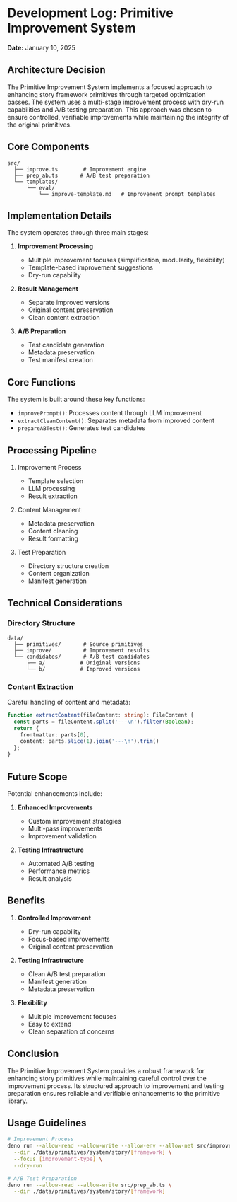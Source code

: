 # Development Log: Primitive Improvement System

**Date:** January 10, 2025

## Architecture Decision

The Primitive Improvement System implements a focused approach to enhancing story framework primitives through targeted optimization passes. The system uses a multi-stage improvement process with dry-run capabilities and A/B testing preparation. This approach was chosen to ensure controlled, verifiable improvements while maintaining the integrity of the original primitives.

## Core Components

```ascii
src/
  ├── improve.ts        # Improvement engine
  ├── prep_ab.ts       # A/B test preparation
  └── templates/
      └── eval/
          └── improve-template.md   # Improvement prompt templates
```

## Implementation Details

The system operates through three main stages:

1. **Improvement Processing**
   - Multiple improvement focuses (simplification, modularity, flexibility)
   - Template-based improvement suggestions
   - Dry-run capability

2. **Result Management**
   - Separate improved versions
   - Original content preservation
   - Clean content extraction

3. **A/B Preparation**
   - Test candidate generation
   - Metadata preservation
   - Test manifest creation

## Core Functions

The system is built around these key functions:

- `improvePrompt()`: Processes content through LLM improvement
- `extractCleanContent()`: Separates metadata from improved content
- `prepareABTest()`: Generates test candidates

## Processing Pipeline

1. Improvement Process
   - Template selection
   - LLM processing
   - Result extraction

2. Content Management
   - Metadata preservation
   - Content cleaning
   - Result formatting

3. Test Preparation
   - Directory structure creation
   - Content organization
   - Manifest generation

## Technical Considerations

### Directory Structure

```
data/
  ├── primitives/       # Source primitives
  ├── improve/          # Improvement results
  └── candidates/       # A/B test candidates
      ├── a/           # Original versions
      └── b/           # Improved versions
```

### Content Extraction

Careful handling of content and metadata:

```typescript
function extractContent(fileContent: string): FileContent {
  const parts = fileContent.split('---\n').filter(Boolean);
  return {
    frontmatter: parts[0],
    content: parts.slice(1).join('---\n').trim()
  };
}
```

## Future Scope

Potential enhancements include:

1. **Enhanced Improvements**
   - Custom improvement strategies
   - Multi-pass improvements
   - Improvement validation

2. **Testing Infrastructure**
   - Automated A/B testing
   - Performance metrics
   - Result analysis

## Benefits

1. **Controlled Improvement**
   - Dry-run capability
   - Focus-based improvements
   - Original content preservation

2. **Testing Infrastructure**
   - Clean A/B test preparation
   - Manifest generation
   - Metadata preservation

3. **Flexibility**
   - Multiple improvement focuses
   - Easy to extend
   - Clean separation of concerns

## Conclusion

The Primitive Improvement System provides a robust framework for enhancing story primitives while maintaining careful control over the improvement process. Its structured approach to improvement and testing preparation ensures reliable and verifiable enhancements to the primitive library.

## Usage Guidelines

```bash
# Improvement Process
deno run --allow-read --allow-write --allow-env --allow-net src/improve.ts \
  --dir ./data/primitives/system/story/[framework] \
  --focus [improvement-type] \
  --dry-run

# A/B Test Preparation
deno run --allow-read --allow-write src/prep_ab.ts \
  --dir ./data/primitives/system/story/[framework]
```
